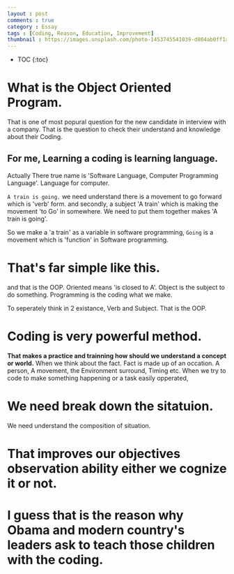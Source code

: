 ```yaml
---
layout : post
comments : true
category : Essay
tags : [Coding, Reason, Education, Improvement]
thumbnail : https://images.unsplash.com/photo-1453745541039-d804ab0ff1ad?ixlib=rb-1.2.1&ixid=eyJhcHBfaWQiOjEyMDd9&auto=format&fit=crop&w=1050&q=80
---
```


* TOC
{:toc}


# What is the Object Oriented Program.
That is one of most popural question for the new candidate in interview with a company. 
That is the question to check their understand and knowledge about their Coding.

## For me, Learning a coding is learning language.
Actually There true name is 'Software Language, Computer Programming Language'. Language for computer.

`A train is going.`
we need understand there is a movement to go forward which is 'verb' form.
and secondly, a subject 'A train' which is making the movement 'to Go' in somewhere.
We need to put them together makes 'A train is going'.

So we make a 'a train' as a variable in software programming, `Going` is a movement which is 'function' in Software programming.

# That's far simple like this.
and that is the OOP.
Oriented means 'is closed to A'.
Object is the subject to do something.
Programming is the coding what we make.

To seperately think in 2 existance, Verb and Subject.
That is the OOP.


# Coding is very powerful method.
**That makes a practice and trainning how should we understand a concept or world.**
When we think about the fact. Fact is made up of an occation.
A person, A movement, the Environment surround, Timing etc.
When we try to code to make something happening or a task easily opperated,
# We need break down the sitatuion.
We need understand the composition of situation. 
# That improves our objectives observation ability either we cognize it or not.

# I guess that is the reason why Obama and modern country's leaders ask to teach those children with the coding.

